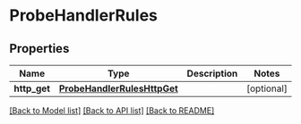 # ProbeHandlerRules

## Properties
Name | Type | Description | Notes
------------ | ------------- | ------------- | -------------
**http_get** | [**ProbeHandlerRulesHttpGet**](ProbeHandlerRulesHttpGet.md) |  | [optional] 

[[Back to Model list]](../README.md#documentation-for-models) [[Back to API list]](../README.md#documentation-for-api-endpoints) [[Back to README]](../README.md)

